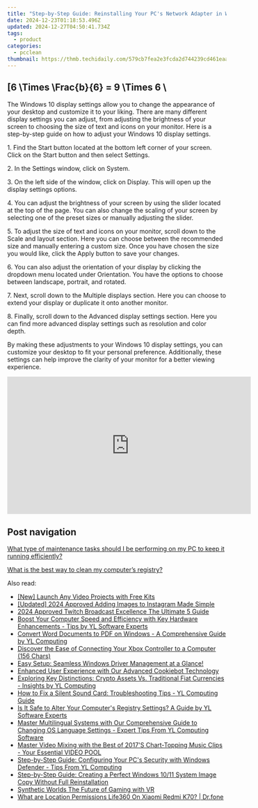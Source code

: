 ```yaml
---
title: "Step-by-Step Guide: Reinstalling Your PC's Network Adapter in Windows - Tech Solutions by YL"
date: 2024-12-23T01:18:53.496Z
updated: 2024-12-27T04:50:41.734Z
tags:
  - product
categories:
  - pcclean
thumbnail: https://thmb.techidaily.com/579cb7fea2e3fcda2d744239cd461eaad31f6bb8cae52b9dfe0e180c13eb7675.jpg
---
```


## \[6 \Times \Frac{b}{6} = 9 \Times 6 \

The Windows 10 display settings allow you to change the appearance of your desktop and customize it to your liking. There are many different display settings you can adjust, from adjusting the brightness of your screen to choosing the size of text and icons on your monitor. Here is a step-by-step guide on how to adjust your Windows 10 display settings. 

1\. Find the Start button located at the bottom left corner of your screen. Click on the Start button and then select Settings.

2\. In the Settings window, click on System.

3\. On the left side of the window, click on Display. This will open up the display settings options. 

4\. You can adjust the brightness of your screen by using the slider located at the top of the page. You can also change the scaling of your screen by selecting one of the preset sizes or manually adjusting the slider.

5\. To adjust the size of text and icons on your monitor, scroll down to the Scale and layout section. Here you can choose between the recommended size and manually entering a custom size. Once you have chosen the size you would like, click the Apply button to save your changes.

6\. You can also adjust the orientation of your display by clicking the dropdown menu located under Orientation. You have the options to choose between landscape, portrait, and rotated.

7\. Next, scroll down to the Multiple displays section. Here you can choose to extend your display or duplicate it onto another monitor.

8\. Finally, scroll down to the Advanced display settings section. Here you can find more advanced display settings such as resolution and color depth. 

By making these adjustments to your Windows 10 display settings, you can customize your desktop to fit your personal preference. Additionally, these settings can help improve the clarity of your monitor for a better viewing experience.

<!-- affiliate ads begin -->
<iframe width="560" height="315" src="https://www.youtube.com/embed/T-ssCD10v2M?si=WVWGNayUiCAkMZzZ" title="YouTube video player" frameborder="0" allow="accelerometer; autoplay; clipboard-write; encrypted-media; gyroscope; picture-in-picture; web-share" referrerpolicy="strict-origin-when-cross-origin" allowfullscreen></iframe>
<!-- affiliate ads end -->

## Post navigation

[What type of maintenance tasks should I be performing on my PC to keep it running efficiently?](https://tools.techidaily.com/pcclean/products/)

[What is the best way to clean my computer’s registry?](https://tools.techidaily.com/pcclean/products/)

<ins class="adsbygoogle"
     style="display:block"
     data-ad-format="autorelaxed"
     data-ad-client="ca-pub-7571918770474297"
     data-ad-slot="1223367746"></ins>

<ins class="adsbygoogle"
     style="display:block"
     data-ad-client="ca-pub-7571918770474297"
     data-ad-slot="8358498916"
     data-ad-format="auto"
     data-full-width-responsive="true"></ins>

<span class="atpl-alsoreadstyle">Also read:</span>
<div><ul>
<li><a href="https://extra-skills.techidaily.com/new-launch-any-video-projects-with-free-kits/"><u>[New] Launch Any Video Projects with Free Kits</u></a></li>
<li><a href="https://article-helps.techidaily.com/updated-2024-approved-adding-images-to-instagram-made-simple/"><u>[Updated] 2024 Approved Adding Images to Instagram Made Simple</u></a></li>
<li><a href="https://remote-screen-capture.techidaily.com/2024-approved-twitch-broadcast-excellence-the-ultimate-5-guide/"><u>2024 Approved Twitch Broadcast Excellence The Ultimate 5 Guide</u></a></li>
<li><a href="https://discover-bits.techidaily.com/boost-your-computer-speed-and-efficiency-with-key-hardware-enhancements-tips-by-yl-software-experts/"><u>Boost Your Computer Speed and Efficiency with Key Hardware Enhancements - Tips by YL Software Experts</u></a></li>
<li><a href="https://discover-bits.techidaily.com/convert-word-documents-to-pdf-on-windows-a-comprehensive-guide-by-yl-computing/"><u>Convert Word Documents to PDF on Windows - A Comprehensive Guide by YL Computing</u></a></li>
<li><a href="https://games-able.techidaily.com/discover-the-ease-of-connecting-your-xbox-controller-to-a-computer-156-chars/"><u>Discover the Ease of Connecting Your Xbox Controller to a Computer (156 Chars)</u></a></li>
<li><a href="https://hardware-help.techidaily.com/1722963340775-easy-setup-seamless-windows-driver-management-at-a-glance/"><u>Easy Setup: Seamless Windows Driver Management at a Glance!</u></a></li>
<li><a href="https://data-safeguard.techidaily.com/enhanced-user-experience-with-our-advanced-cookiebot-technology/"><u>Enhanced User Experience with Our Advanced Cookiebot Technology</u></a></li>
<li><a href="https://discover-bits.techidaily.com/exploring-key-distinctions-crypto-assets-vs-traditional-fiat-currencies-insights-by-yl-computing/"><u>Exploring Key Distinctions: Crypto Assets Vs. Traditional Fiat Currencies - Insights by YL Computing</u></a></li>
<li><a href="https://discover-bits.techidaily.com/how-to-fix-a-silent-sound-card-troubleshooting-tips-yl-computing-guide/"><u>How to Fix a Silent Sound Card: Troubleshooting Tips - YL Computing Guide</u></a></li>
<li><a href="https://discover-bits.techidaily.com/is-it-safe-to-alter-your-computers-registry-settings-a-guide-by-yl-software-experts/"><u>Is It Safe to Alter Your Computer's Registry Settings? A Guide by YL Software Experts</u></a></li>
<li><a href="https://discover-bits.techidaily.com/master-multilingual-systems-with-our-comprehensive-guide-to-changing-os-language-settings-expert-tips-from-yl-computing-software/"><u>Master Multilingual Systems with Our Comprehensive Guide to Changing OS Language Settings - Expert Tips From YL Computing Software</u></a></li>
<li><a href="https://discover-bits.techidaily.com/master-video-mixing-with-the-best-of-2017s-chart-topping-music-clips-your-essential-video-pool/"><u>Master Video Mixing with the Best of 2017'S Chart-Topping Music Clips - Your Essential VIDEO POOL</u></a></li>
<li><a href="https://discover-bits.techidaily.com/step-by-step-guide-configuring-your-pcs-security-with-windows-defender-tips-from-yl-computing/"><u>Step-by-Step Guide: Configuring Your PC's Security with Windows Defender - Tips From YL Computing</u></a></li>
<li><a href="https://discover-cheats.techidaily.com/step-by-step-guide-creating-a-perfect-windows-1011-system-image-copy-without-full-reinstallation/"><u>Step-by-Step Guide: Creating a Perfect Windows 10/11 System Image Copy Without Full Reinstallation</u></a></li>
<li><a href="https://extra-lessons.techidaily.com/synthetic-worlds-the-future-of-gaming-with-vr/"><u>Synthetic Worlds The Future of Gaming with VR</u></a></li>
<li><a href="https://fake-location.techidaily.com/what-are-location-permissions-life360-on-xiaomi-redmi-k70-drfone-by-drfone-virtual-android/"><u>What are Location Permissions Life360 On Xiaomi Redmi K70? | Dr.fone</u></a></li>
</ul></div>

